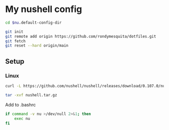 # My nushell config

```bash
cd $nu.default-config-dir

git init
git remote add origin https://github.com/rondymesquita/dotfiles.git
git fetch
git reset --hard origin/main
```

## Setup

### Linux

```bash
curl -L https://github.com/nushell/nushell/releases/download/0.107.0/nu-0.107.0-x86_64-unknown-linux-gnu.tar.gz --output nushell.tar.gz

tar -xvf nushell.tar.gz
```

Add to .bashrc
```bash
if command -v nu >/dev/null 2>&1; then
    exec nu
fi
```
